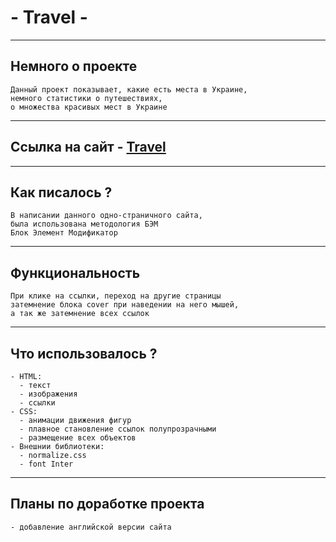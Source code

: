 # - Travel -

---

## Немного о проекте

    Данный проект показывает, какие есть места в Украине,
    немного статистики о путешествиях,
    о множества красивых мест в Украине

---

## Ссылка на сайт - [Travel](https://chyvacheck.github.io/travel/)

---

## Как писалось ?

    В написании данного одно-страничного сайта,
    была использована методология БЭМ
    Блок Элемент Модификатор

---

## Функциональность

    При клике на ссылки, переход на другие страницы
    затемнение блока cover при наведении на него мышей,
    а так же затемнение всех ссылок

---

## Что использовалось ?

    - HTML:
      - текст
      - изображения
      - ссылки
    - CSS:
      - анимации движения фигур
      - плавное становление ссылок полупрозрачными
      - размещение всех объектов
    - Внешнии библиотеки:
      - normalize.css
      - font Inter

---

## Планы по доработке проекта

    - добавление английской версии сайта
